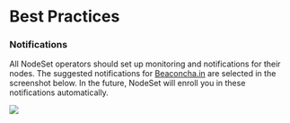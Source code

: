 # Best Practices

### Notifications

All NodeSet operators should set up monitoring and notifications for their nodes. The suggested notifications for [Beaconcha.in](https://beaconcha.in) are selected in the screenshot below. In the future, NodeSet will enroll you in these notifications automatically.

![](https://lh4.googleusercontent.com/\_kLOVnZ8rOn\_UF1V4frgEpLF2dS-6wyYzyHxAhN6J61tppP-oxUzbxLHVNyMKgkXKAAjwjoC\_egmCsnJzvzpBv19gyGGhuYT8M\_XVpAlAjF5e7VirK6TGaONVN-XDqWKuhHP-T4GVDPpGJMfJq2qDsQ)
